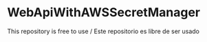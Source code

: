 # WebApiWithAWSSecretManager
 This repository is free to use / Este repositorio es libre de ser usado

